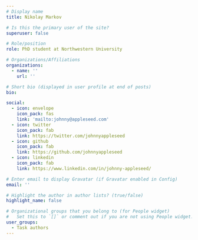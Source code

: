 ```yaml
---
# Display name
title: Nikolay Markov

# Is this the primary user of the site?
superuser: false

# Role/position
role: PhD student at Northwestern University

# Organizations/Affiliations
organizations:
  - name: ''
    url: ''

# Short bio (displayed in user profile at end of posts)
bio: 

social:
  - icon: envelope
    icon_pack: fas
    link: 'mailto:johnny@appleseed.com'
  - icon: twitter
    icon_pack: fab
    link: https://twitter.com/johnnyappleseed
  - icon: github
    icon_pack: fab
    link: https://github.com/johnnyappleseed
  - icon: linkedin
    icon_pack: fab
    link: https://www.linkedin.com/in/johnny-appleseed/

# Enter email to display Gravatar (if Gravatar enabled in Config)
email: ''

# Highlight the author in author lists? (true/false)
highlight_name: false

# Organizational groups that you belong to (for People widget)
#   Set this to `[]` or comment out if you are not using People widget.
user_groups:
  - Task authors
---
```


